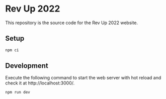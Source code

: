 # Rev Up 2022

This repository is the source code for the Rev Up 2022 website.

## Setup

```bash
npm ci
```

## Development

Execute the following command to start the web server with hot reload and check it at http://localhost:3000/.

```bash
npm run dev
```
